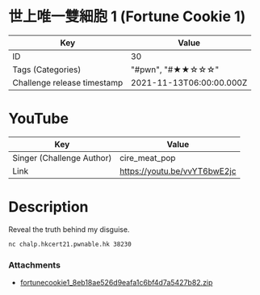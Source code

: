 # 世上唯一雙細胞 1 (Fortune Cookie 1)


| Key | Value |
| --- | ----- |
| ID | 30 |
| Tags (Categories) | "#pwn", "#★★☆☆☆" |
| Challenge release timestamp | 2021-11-13T06:00:00.000Z |

# YouTube

| Key | Value |
| --- | ----- |
| Singer (Challenge Author) | cire_meat_pop
| Link | https://youtu.be/vvYT6bwE2jc

# Description

Reveal the truth behind my disguise.

```bash
nc chalp.hkcert21.pwnable.hk 38230
```

### Attachments

- [fortunecookie1_8eb18ae526d9eafa1c6bf4d7a5427b82.zip](https://file.hkcert21.pwnable.hk/fortunecookie1_8eb18ae526d9eafa1c6bf4d7a5427b82.zip)
